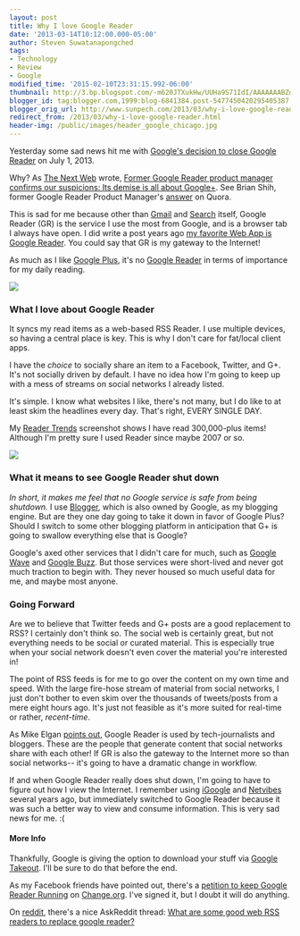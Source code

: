 ```yaml
---
layout: post
title: Why I love Google Reader
date: '2013-03-14T10:12:00.000-05:00'
author: Steven Suwatanapongched
tags:
- Technology
- Review
- Google
modified_time: '2015-02-10T23:31:15.992-06:00'
thumbnail: http://3.bp.blogspot.com/-m620JTXukHw/UUHa9S71IdI/AAAAAAABZdg/GRdIKXEEb6I/s600/GR_v_GPlus.jpg
blogger_id: tag:blogger.com,1999:blog-6841384.post-5477450420295405387
blogger_orig_url: http://www.sunpech.com/2013/03/why-i-love-google-reader.html
redirect_from: /2013/03/why-i-love-google-reader.html
header-img: /public/images/header_google_chicago.jpg
---
```


Yesterday some sad news hit me with <a href="http://googleblog.blogspot.com.au/2013/03/a-second-spring-of-cleaning.html">Google's decision to close Google Reader</a> on July 1, 2013.

Why? As <a href="http://thenextweb.com/">The Next Web</a> wrote, <a href="http://thenextweb.com/google/2013/03/14/former-google-reader-product-manager-confirms-our-suspicions-its-demise-is-all-about-google/?utm_source=feedburner&amp;utm_medium=feed&amp;utm_campaign=Feed:+TheNextWeb+(The+Next+Web+All+Stories)">Former Google Reader product manager confirms our suspicions: Its demise is all about Google+</a>. See Brian Shih, former Google Reader Product Manager's <a href="https://www.quora.com/Google-Reader-Shut-Down-March-2013/Why-is-Google-killing-Google-Reader">answer</a> on Quora.

This is sad for me because other than <a href="http://mail.google.com/">Gmail</a> and <a href="http://google.com/">Search</a> itself, Google Reader (GR) is the service I use the most from Google, and is a browser tab I always have open. I did write a post years ago <a href="/2009/02/my-favorite-web-app-google-reader">my favorite Web App is Google Reader</a>. You could say that GR is my gateway to the Internet!

As much as I like <a href="http://plus.google.com/">Google Plus</a>, it's no <a href="http://google.com/reader">Google Reader</a> in terms of importance for my daily reading.

<img border="0" src="http://3.bp.blogspot.com/-m620JTXukHw/UUHa9S71IdI/AAAAAAABZdg/GRdIKXEEb6I/s400/GR_v_GPlus.jpg"  />

### What I love about Google Reader

It syncs my read items as a web-based RSS Reader. I use multiple devices, so having a central place is key. This is why I don't care for fat/local client apps.

I have the <i>choice</i> to socially share an item to a Facebook, Twitter, and G+. It's not socially driven by default. I have no idea how I'm going to keep up with a mess of streams on social networks I already listed.

It's simple. I know what websites I like, there's not many, but I do like to at least skim the headlines every day. That's right, EVERY SINGLE DAY.

My <a href="https://www.google.com/reader/view/#trends-page">Reader Trends</a> screenshot shows I have read 300,000-plus items! Although I'm pretty sure I used Reader since maybe 2007 or so.

<img border="0" src="http://1.bp.blogspot.com/-Phd_9lHzt7k/UUHVVdb0OlI/AAAAAAABZdU/OTxUspVTEE4/s640/Screen+Shot+2013-03-14+at+3.02.22+AM.png"  />

### What it means to see Google Reader shut down

<i>In short, it makes me feel that no Google service is safe from being shutdown.</i> I use <a href="http://blogger.com/">Blogger</a>, which is also owned by Google, as my blogging engine. But are they one day going to take it down in favor of Google Plus? Should I switch to some other blogging platform in anticipation that G+ is going to swallow everything else that is Google?

Google's axed other services that I didn't care for much, such as <a href="http://support.google.com/bin/answer.py?hl=en&amp;answer=1083134">Google Wave</a> and <a href="https://support.google.com/mail/answer/1698228?hl=en">Google Buzz</a>. But those services were short-lived and never got much traction to begin with. They never housed so much useful data for me, and maybe most anyone.

### Going Forward

Are we to believe that Twitter feeds and G+ posts are a good replacement to RSS? I certainly don't think so. The social web is certainly great, but not everything needs to be social or curated material. This is especially true when your social network doesn't even cover the material you're interested in!

The point of RSS feeds is for me to go over the content on my own time and speed. With the large fire-hose stream of material from social networks, I just don't bother to even skim over the thousands of tweets/posts from a mere eight hours ago. It's just not feasible as it's more suited for real-time or rather, <i>recent-time</i>.

As Mike Elgan <a href="https://plus.google.com/113117251731252114390/posts/DdntmaQVriv">points out</a>, Google Reader is used by tech-journalists and bloggers. These are the people that generate content that social networks share with each other! If GR is also the gateway to the Internet more so than social networks-- it's going to have a dramatic change in workflow.

If and when Google Reader really does shut down, I'm going to have to figure out how I view the Internet. I remember using <a href="http://www.google.com/ig">iGoogle</a> and <a href="http://www.netvibes.com/en">Netvibes</a> several years ago, but immediately switched to Google Reader because it was such a better way to view and consume information. This is very sad news for me. :(

#### More Info

Thankfully, Google is giving the option to download your stuff via <a href="https://www.google.com/takeout/#custom:reader">Google Takeout</a>. I'll be sure to do that before the end.

As my Facebook friends have pointed out, there's a <a href="https://www.change.org/petitions/google-keep-google-reader-running">petition to keep Google Reader Running</a> on <a href="http://change.org/">Change.org</a>. I've signed it, but I doubt it will do anything.

On <a href="http://reddit.com/">reddit</a>, there's a nice AskReddit thread: <a href="http://www.reddit.com/r/AskReddit/comments/1a8zgj/what_are_some_good_web_rss_readers_to_replace/">What are some good web RSS readers to replace google reader?</a>
